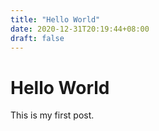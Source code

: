 ```yaml
---
title: "Hello World"
date: 2020-12-31T20:19:44+08:00
draft: false
---
```


# Hello World

This is my first post.
